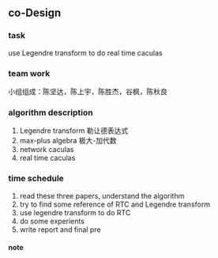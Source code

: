 ## co-Design

### task
use Legendre transform to do real time caculas

### team work

小组组成：陈坚达，陈上宇，陈胜杰，谷枫，陈秋良


### algorithm description

1. Legendre transform 勒让德表达式
2. max-plus algebra 极大-加代数
3. network caculas
4. real time caculas

### time schedule
1. read these three papers, understand the algorithm
2. try to find some reference of RTC and Legendre transform
3. use legendre transform to do RTC
4. do some experients
5. write report and final pre

#### note
